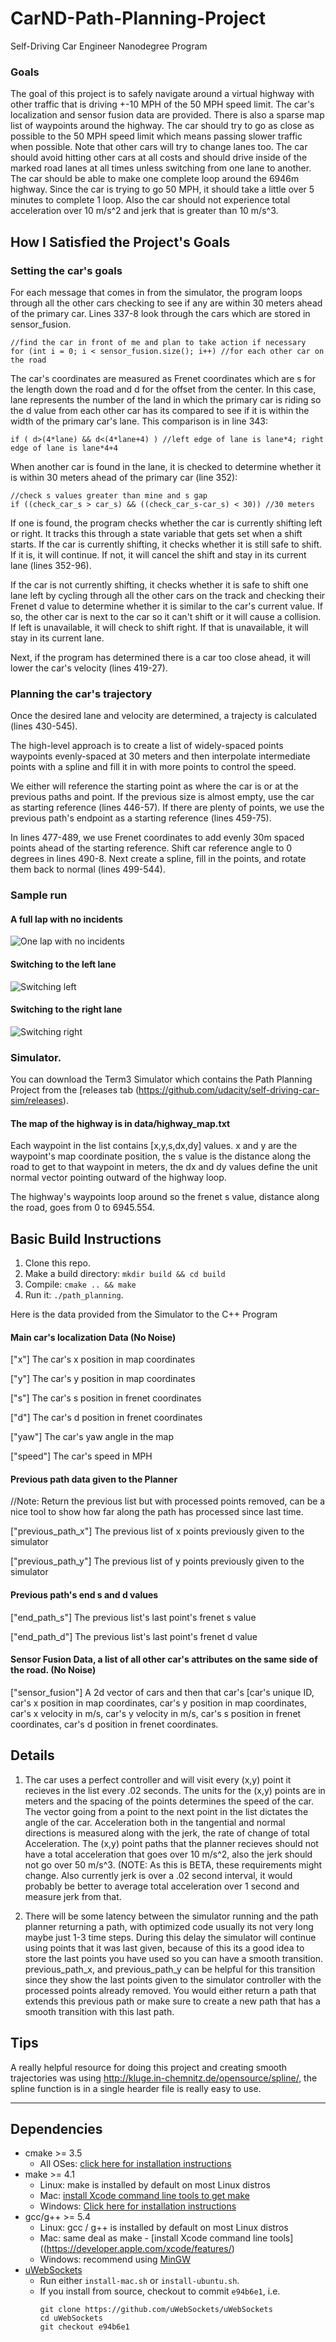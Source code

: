# CarND-Path-Planning-Project
Self-Driving Car Engineer Nanodegree Program

### Goals
The goal of this project is to safely navigate around a virtual highway with other traffic that is driving +-10 MPH of the 50 MPH speed limit. The car's localization and sensor fusion data are provided.  There is also a sparse map list of waypoints around the highway. The car should try to go as close as possible to the 50 MPH speed limit which means passing slower traffic when possible.  Note that other cars will try to change lanes too. The car should avoid hitting other cars at all costs and should drive inside of the marked road lanes at all times unless switching from one lane to another. The car should be able to make one complete loop around the 6946m highway. Since the car is trying to go 50 MPH, it should take a little over 5 minutes to complete 1 loop. Also the car should not experience total acceleration over 10 m/s^2 and jerk that is greater than 10 m/s^3.

## How I Satisfied the Project's Goals

### Setting the car's goals
For each message that comes in from the simulator, the program loops through all the other cars checking to see if any are within 30 meters ahead of the primary car.  Lines 337-8 look through the cars which are stored in sensor_fusion.

    //find the car in front of me and plan to take action if necessary
    for (int i = 0; i < sensor_fusion.size(); i++) //for each other car on the road

The car's coordinates are measured as Frenet coordinates which are s for the length down the road and d for the offset from the center.  In this case, lane represents the number of the land in which the primary car is riding so the d value from each other car has its compared to see if it is within the width of the primary car's lane.  This comparison is in line 343:

    if ( d>(4*lane) && d<(4*lane+4) ) //left edge of lane is lane*4; right edge of lane is lane*4+4

When another car is found in the lane, it is checked to determine whether it is within 30 meters ahead of the primary car (line 352):

    //check s values greater than mine and s gap
    if ((check_car_s > car_s) && ((check_car_s-car_s) < 30)) //30 meters

If one is found, the program checks whether the car is currently shifting left or right.  It tracks this through a state variable that gets set when a shift starts.  If the car is currently shifting, it checks whether it is still safe to shift.  If it is, it will continue.  If not, it will cancel the shift and stay in its current lane (lines 352-96).

If the car is not currently shifting, it checks whether it is safe to shift one lane left by cycling through all the other cars on the track and checking their Frenet d value to determine whether it is similar to the car's current value.  If so, the other car is next to the car so it can't shift or it will cause a collision.  If left is unavailable, it will check to shift right.  If that is unavailable, it will stay in its current lane.

Next, if the program has determined there is a car too close ahead, it will lower the car's velocity (lines 419-27).

### Planning the car's trajectory
Once the desired lane and velocity are determined, a trajecty is calculated (lines 430-545).  

The high-level approach is to create a list of widely-spaced points waypoints evenly-spaced at 30 meters and then interpolate intermediate points with a spline and fill it in with more points to control the speed.

We either will reference the starting point as where the car is or at the previous paths and point.  If the previous size is almost empty, use the car as starting reference (lines 446-57).  If there are plenty of points, we use the previous path's endpoint as a starting reference (lines 459-75).

In lines 477-489, we use Frenet coordinates to add evenly 30m spaced points ahead of the starting reference.  Shift car reference angle to 0 degrees in lines 490-8.  Next create a spline, fill in the points, and rotate them back to normal (lines 499-544).

### Sample run

#### A full lap with no incidents
![One lap with no incidents](/images/full_lap.png)

#### Switching to the left lane
![Switching left](/images/switching_left.png)

#### Switching to the right lane
![Switching right](/images/switching_right.png)

### Simulator.
You can download the Term3 Simulator which contains the Path Planning Project from the [releases tab (https://github.com/udacity/self-driving-car-sim/releases).

#### The map of the highway is in data/highway_map.txt
Each waypoint in the list contains  [x,y,s,dx,dy] values. x and y are the waypoint's map coordinate position, the s value is the distance along the road to get to that waypoint in meters, the dx and dy values define the unit normal vector pointing outward of the highway loop.

The highway's waypoints loop around so the frenet s value, distance along the road, goes from 0 to 6945.554.

## Basic Build Instructions

1. Clone this repo.
2. Make a build directory: `mkdir build && cd build`
3. Compile: `cmake .. && make`
4. Run it: `./path_planning`.

Here is the data provided from the Simulator to the C++ Program

#### Main car's localization Data (No Noise)

["x"] The car's x position in map coordinates

["y"] The car's y position in map coordinates

["s"] The car's s position in frenet coordinates

["d"] The car's d position in frenet coordinates

["yaw"] The car's yaw angle in the map

["speed"] The car's speed in MPH

#### Previous path data given to the Planner

//Note: Return the previous list but with processed points removed, can be a nice tool to show how far along
the path has processed since last time. 

["previous_path_x"] The previous list of x points previously given to the simulator

["previous_path_y"] The previous list of y points previously given to the simulator

#### Previous path's end s and d values 

["end_path_s"] The previous list's last point's frenet s value

["end_path_d"] The previous list's last point's frenet d value

#### Sensor Fusion Data, a list of all other car's attributes on the same side of the road. (No Noise)

["sensor_fusion"] A 2d vector of cars and then that car's [car's unique ID, car's x position in map coordinates, car's y position in map coordinates, car's x velocity in m/s, car's y velocity in m/s, car's s position in frenet coordinates, car's d position in frenet coordinates. 

## Details

1. The car uses a perfect controller and will visit every (x,y) point it recieves in the list every .02 seconds. The units for the (x,y) points are in meters and the spacing of the points determines the speed of the car. The vector going from a point to the next point in the list dictates the angle of the car. Acceleration both in the tangential and normal directions is measured along with the jerk, the rate of change of total Acceleration. The (x,y) point paths that the planner recieves should not have a total acceleration that goes over 10 m/s^2, also the jerk should not go over 50 m/s^3. (NOTE: As this is BETA, these requirements might change. Also currently jerk is over a .02 second interval, it would probably be better to average total acceleration over 1 second and measure jerk from that.

2. There will be some latency between the simulator running and the path planner returning a path, with optimized code usually its not very long maybe just 1-3 time steps. During this delay the simulator will continue using points that it was last given, because of this its a good idea to store the last points you have used so you can have a smooth transition. previous_path_x, and previous_path_y can be helpful for this transition since they show the last points given to the simulator controller with the processed points already removed. You would either return a path that extends this previous path or make sure to create a new path that has a smooth transition with this last path.

## Tips

A really helpful resource for doing this project and creating smooth trajectories was using http://kluge.in-chemnitz.de/opensource/spline/, the spline function is in a single hearder file is really easy to use.

---

## Dependencies

* cmake >= 3.5
  * All OSes: [click here for installation instructions](https://cmake.org/install/)
* make >= 4.1
  * Linux: make is installed by default on most Linux distros
  * Mac: [install Xcode command line tools to get make](https://developer.apple.com/xcode/features/)
  * Windows: [Click here for installation instructions](http://gnuwin32.sourceforge.net/packages/make.htm)
* gcc/g++ >= 5.4
  * Linux: gcc / g++ is installed by default on most Linux distros
  * Mac: same deal as make - [install Xcode command line tools]((https://developer.apple.com/xcode/features/)
  * Windows: recommend using [MinGW](http://www.mingw.org/)
* [uWebSockets](https://github.com/uWebSockets/uWebSockets)
  * Run either `install-mac.sh` or `install-ubuntu.sh`.
  * If you install from source, checkout to commit `e94b6e1`, i.e.
    ```
    git clone https://github.com/uWebSockets/uWebSockets 
    cd uWebSockets
    git checkout e94b6e1
    ```

